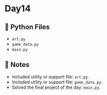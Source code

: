 # Day14

## 📄 Python Files
- `art.py`
- `game_data.py`
- `main.py`

## 📝 Notes
- Included utility or support file: `art.py`.
- Included utility or support file: `game_data.py`.
- Solved the final project of the day: `main.py`.